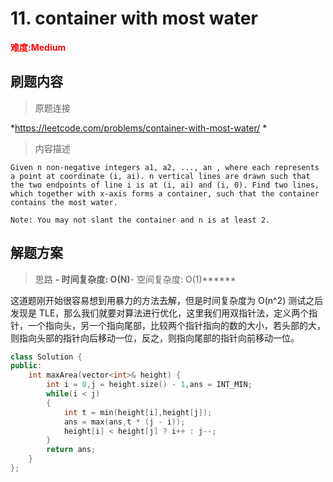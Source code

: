 # 11. container with most water

**<font color=red>难度:Medium</font>**

## 刷题内容

> 原题连接

*https://leetcode.com/problems/container-with-most-water/
* 
> 内容描述

```
Given n non-negative integers a1, a2, ..., an , where each represents a point at coordinate (i, ai). n vertical lines are drawn such that the two endpoints of line i is at (i, ai) and (i, 0). Find two lines, which together with x-axis forms a container, such that the container contains the most water.

Note: You may not slant the container and n is at least 2.
```

## 解题方案

> 思路
******- 时间复杂度: O(N)******- 空间复杂度: O(1)******

这道题刚开始很容易想到用暴力的方法去解，但是时间复杂度为 O(n^2) 测试之后发现是 TLE，那么我们就要对算法进行优化，这里我们用双指针法，定义两个指针，一个指向头，另一个指向尾部，比较两个指针指向的数的大小，若头部的大，则指向头部的指针向后移动一位，反之，则指向尾部的指针向前移动一位。


```cpp
class Solution {
public:
    int maxArea(vector<int>& height) {
        int i = 0,j = height.size() - 1,ans = INT_MIN;
		while(i < j)
		{
			int t = min(height[i],height[j]);
			ans = max(ans,t * (j - i));
			height[i] < height[j] ? i++ : j--;
		}
		return ans;
    }
};
```
